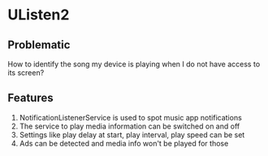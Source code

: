 UListen2
========

## Problematic
How to identify the song my device is playing when I do not have access to its screen?

## Features
1. NotificationListenerService is used to spot music app notifications
2. The service to play media information can be switched on and off
3. Settings like play delay at start, play interval, play speed can be set
4. Ads can be detected and media info won't be played for those
